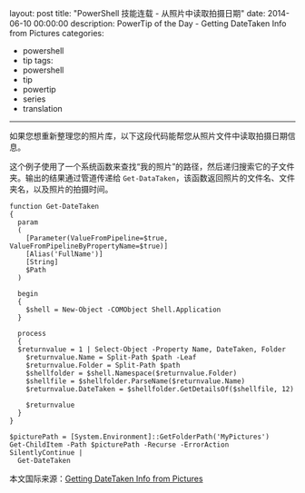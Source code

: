 ﻿layout: post
title: "PowerShell 技能连载 - 从照片中读取拍摄日期"
date: 2014-06-10 00:00:00
description: PowerTip of the Day - Getting DateTaken Info from Pictures
categories:
- powershell
- tip
tags:
- powershell
- tip
- powertip
- series
- translation
---
如果您想重新整理您的照片库，以下这段代码能帮您从照片文件中读取拍摄日期信息。

这个例子使用了一个系统函数来查找“我的照片”的路径，然后递归搜索它的子文件夹。输出的结果通过管道传递给 `Get-DataTaken`，该函数返回照片的文件名、文件夹名，以及照片的拍摄时间。

    function Get-DateTaken
    {
      param 
      (
        [Parameter(ValueFromPipeline=$true, ValueFromPipelineByPropertyName=$true)]
        [Alias('FullName')]
        [String]
        $Path
      )
      
      begin
      {
        $shell = New-Object -COMObject Shell.Application
      }
      
      process
      {
      $returnvalue = 1 | Select-Object -Property Name, DateTaken, Folder
        $returnvalue.Name = Split-Path $path -Leaf
        $returnvalue.Folder = Split-Path $path
        $shellfolder = $shell.Namespace($returnvalue.Folder)
        $shellfile = $shellfolder.ParseName($returnvalue.Name)
        $returnvalue.DateTaken = $shellfolder.GetDetailsOf($shellfile, 12)
    
        $returnvalue
      }
    }
    
    $picturePath = [System.Environment]::GetFolderPath('MyPictures')
    Get-ChildItem -Path $picturePath -Recurse -ErrorAction SilentlyContinue | 
      Get-DateTaken

<!--more-->
本文国际来源：[Getting DateTaken Info from Pictures](http://community.idera.com/powershell/powertips/b/tips/posts/getting-datetaken-info-from-pictures)

